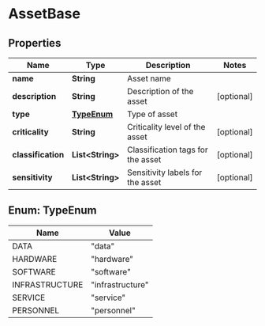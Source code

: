 # AssetBase

## Properties
Name | Type | Description | Notes
------------ | ------------- | ------------- | -------------
**name** | **String** | Asset name | 
**description** | **String** | Description of the asset |  [optional]
**type** | [**TypeEnum**](#TypeEnum) | Type of asset | 
**criticality** | **String** | Criticality level of the asset |  [optional]
**classification** | **List&lt;String&gt;** | Classification tags for the asset |  [optional]
**sensitivity** | **List&lt;String&gt;** | Sensitivity labels for the asset |  [optional]

<a name="TypeEnum"></a>
## Enum: TypeEnum
Name | Value
---- | -----
DATA | &quot;data&quot;
HARDWARE | &quot;hardware&quot;
SOFTWARE | &quot;software&quot;
INFRASTRUCTURE | &quot;infrastructure&quot;
SERVICE | &quot;service&quot;
PERSONNEL | &quot;personnel&quot;
